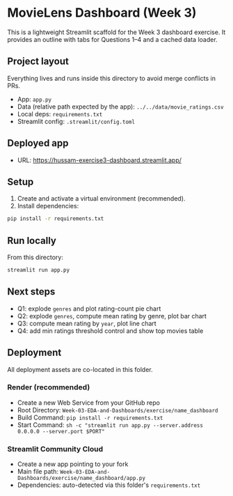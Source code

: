# MovieLens Dashboard (Week 3)

This is a lightweight Streamlit scaffold for the Week 3 dashboard exercise. It provides an outline with tabs for Questions 1–4 and a cached data loader.

## Project layout
Everything lives and runs inside this directory to avoid merge conflicts in PRs.
- App: `app.py`
- Data (relative path expected by the app): `../../data/movie_ratings.csv`
- Local deps: `requirements.txt`
- Streamlit config: `.streamlit/config.toml`

## Deployed app
- URL: https://hussam-exercise3-dashboard.streamlit.app/

## Setup
1. Create and activate a virtual environment (recommended).
2. Install dependencies:
```bash
pip install -r requirements.txt
```

## Run locally
From this directory:
```bash
streamlit run app.py
```

## Next steps
- Q1: explode `genres` and plot rating-count pie chart
- Q2: explode `genres`, compute mean rating by genre, plot bar chart
- Q3: compute mean rating by `year`, plot line chart
- Q4: add min ratings threshold control and show top movies table

## Deployment
All deployment assets are co-located in this folder.

### Render (recommended)
- Create a new Web Service from your GitHub repo
- Root Directory: `Week-03-EDA-and-Dashboards/exercise/name_dashboard`
- Build Command: `pip install -r requirements.txt`
- Start Command: `sh -c "streamlit run app.py --server.address 0.0.0.0 --server.port $PORT"`

### Streamlit Community Cloud
- Create a new app pointing to your fork
- Main file path: `Week-03-EDA-and-Dashboards/exercise/name_dashboard/app.py`
- Dependencies: auto-detected via this folder's `requirements.txt`
